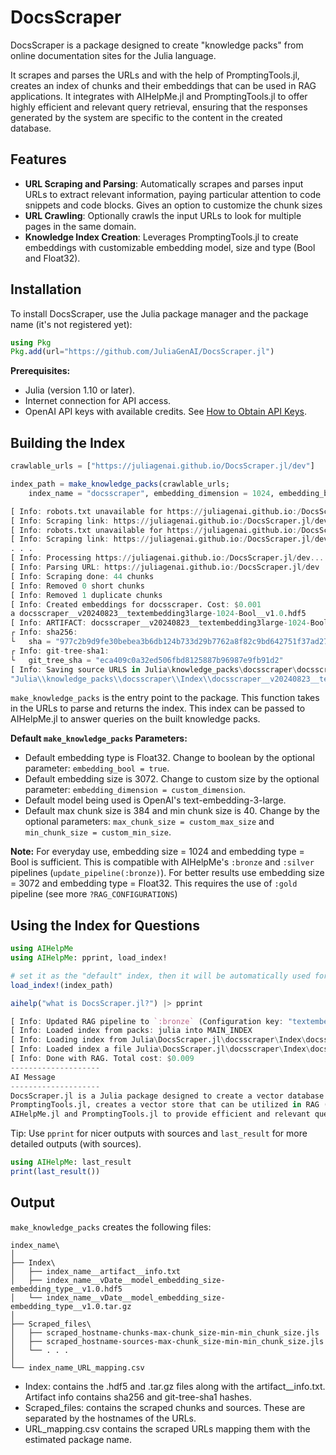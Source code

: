 
# DocsScraper

DocsScraper is a package designed to create "knowledge packs" from online documentation sites for the Julia language.

It scrapes and parses the URLs and with the help of PromptingTools.jl, creates an index of chunks and their embeddings that can be used in RAG applications. It integrates with AIHelpMe.jl and PromptingTools.jl to offer highly efficient and relevant query retrieval, ensuring that the responses generated by the system are specific to the content in the created database.

## Features

- **URL Scraping and Parsing**: Automatically scrapes and parses input URLs to extract relevant information, paying particular attention to code snippets and code blocks. Gives an option to customize the chunk sizes
- **URL Crawling**: Optionally crawls the input URLs to look for multiple pages in the same domain.
- **Knowledge Index Creation**: Leverages PromptingTools.jl to create embeddings with customizable embedding model, size and type (Bool and Float32). 

## Installation

To install DocsScraper, use the Julia package manager and the package name (it's not registered yet):

```julia
using Pkg
Pkg.add(url="https://github.com/JuliaGenAI/DocsScraper.jl")
```


**Prerequisites:**

- Julia (version 1.10 or later).
- Internet connection for API access.
- OpenAI API keys with available credits. See [How to Obtain API Keys](https://svilupp.github.io/PromptingTools.jl/dev/frequently_asked_questions#Creating-OpenAI-API-Key).


## Building the Index
```julia
crawlable_urls = ["https://juliagenai.github.io/DocsScraper.jl/dev"]

index_path = make_knowledge_packs(crawlable_urls;
    index_name = "docsscraper", embedding_dimension = 1024, embedding_bool = true, target_path=joinpath(pwd(), "knowledge_packs"))
```
```julia
[ Info: robots.txt unavailable for https://juliagenai.github.io:/DocsScraper.jl/dev/home/
[ Info: Scraping link: https://juliagenai.github.io:/DocsScraper.jl/dev/home/
[ Info: robots.txt unavailable for https://juliagenai.github.io:/DocsScraper.jl/dev
[ Info: Scraping link: https://juliagenai.github.io:/DocsScraper.jl/dev
. . .
[ Info: Processing https://juliagenai.github.io:/DocsScraper.jl/dev...
[ Info: Parsing URL: https://juliagenai.github.io:/DocsScraper.jl/dev
[ Info: Scraping done: 44 chunks
[ Info: Removed 0 short chunks
[ Info: Removed 1 duplicate chunks
[ Info: Created embeddings for docsscraper. Cost: $0.001
a docsscraper__v20240823__textembedding3large-1024-Bool__v1.0.hdf5
[ Info: ARTIFACT: docsscraper__v20240823__textembedding3large-1024-Bool__v1.0.tar.gz
┌ Info: sha256:
└   sha = "977c2b9d9fe30bebea3b6db124b733d29b7762a8f82c9bd642751f37ad27ee2e"
┌ Info: git-tree-sha1:
└   git_tree_sha = "eca409c0a32ed506fbd8125887b96987e9fb91d2"
[ Info: Saving source URLS in Julia\knowledge_packs\docsscraper\docsscraper_URL_mapping.csv      
"Julia\\knowledge_packs\\docsscraper\\Index\\docsscraper__v20240823__textembedding3large-1024-Bool__v1.0.hdf5"
```
`make_knowledge_packs` is the entry point to the package. This function takes in the URLs to parse and returns the index. This index can be passed to AIHelpMe.jl to answer queries on the built knowledge packs.

**Default `make_knowledge_packs` Parameters:** 
- Default embedding type is Float32. Change to boolean by the optional parameter: `embedding_bool = true`.
- Default embedding size is 3072. Change to custom size by the optional parameter: `embedding_dimension = custom_dimension`.
- Default model being used is OpenAI's text-embedding-3-large.
- Default max chunk size is 384 and min chunk size is 40. Change by the optional parameters: `max_chunk_size = custom_max_size` and `min_chunk_size = custom_min_size`.

**Note:** For everyday use, embedding size = 1024 and embedding type = Bool is sufficient. This is compatible with AIHelpMe's `:bronze` and `:silver` pipelines (`update_pipeline(:bronze)`). For better results use embedding size = 3072 and embedding type = Float32. This requires the use of `:gold` pipeline (see more `?RAG_CONFIGURATIONS`)

  
## Using the Index for Questions

```julia
using AIHelpMe
using AIHelpMe: pprint, load_index!

# set it as the "default" index, then it will be automatically used for every question
load_index!(index_path)

aihelp("what is DocsScraper.jl?") |> pprint
```
```julia
[ Info: Updated RAG pipeline to `:bronze` (Configuration key: "textembedding3large-1024-Bool").
[ Info: Loaded index from packs: julia into MAIN_INDEX
[ Info: Loading index from Julia\DocsScraper.jl\docsscraper\Index\docsscraper__v20240823__textembedding3large-1024-Bool__v1.0.hdf5
[ Info: Loaded index a file Julia\DocsScraper.jl\docsscraper\Index\docsscraper__v20240823__textembedding3large-1024-Bool__v1.0.hdf5 into MAIN_INDEX
[ Info: Done with RAG. Total cost: $0.009
--------------------
AI Message
--------------------
DocsScraper.jl is a Julia package designed to create a vector database from input URLs. It scrapes and parses the URLs and, with the assistance of      
PromptingTools.jl, creates a vector store that can be utilized in RAG (Retrieval-Augmented Generation) applications. DocsScraper.jl integrates with     
AIHelpMe.jl and PromptingTools.jl to provide efficient and relevant query retrieval, ensuring that the responses generated by the system are specific to the content in the created database.
```

Tip: Use `pprint` for nicer outputs with sources and `last_result` for more detailed outputs (with sources).
```julia
using AIHelpMe: last_result
print(last_result())
```
## Output
`make_knowledge_packs` creates the following files:

```
index_name\
│
├── Index\
│   ├── index_name__artifact__info.txt
│   ├── index_name__vDate__model_embedding_size-embedding_type__v1.0.hdf5
│   └── index_name__vDate__model_embedding_size-embedding_type__v1.0.tar.gz  
│
├── Scraped_files\
│   ├── scraped_hostname-chunks-max-chunk_size-min-min_chunk_size.jls
│   ├── scraped_hostname-sources-max-chunk_size-min-min_chunk_size.jls
│   └── . . .
│
└── index_name_URL_mapping.csv
```
- Index\: contains the .hdf5 and .tar.gz files along with the artifact__info.txt. Artifact info contains sha256 and git-tree-sha1 hashes. 
- Scraped_files\: contains the scraped chunks and sources. These are separated by the hostnames of the URLs.
- URL_mapping.csv contains the scraped URLs mapping them with the estimated package name.
